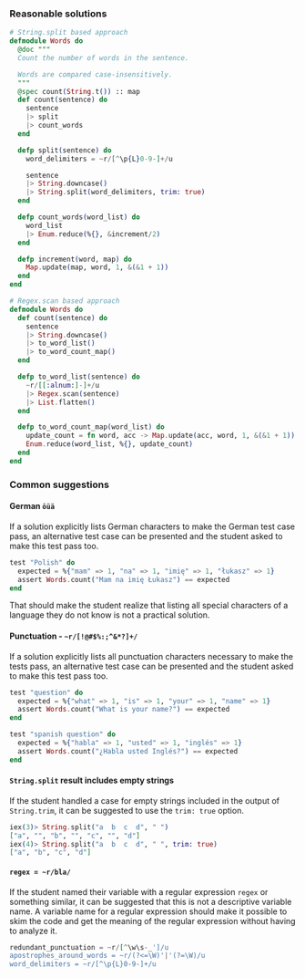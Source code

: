 ### Reasonable solutions

```elixir
# String.split based approach
defmodule Words do
  @doc """
  Count the number of words in the sentence.

  Words are compared case-insensitively.
  """
  @spec count(String.t()) :: map
  def count(sentence) do
    sentence
    |> split
    |> count_words
  end

  defp split(sentence) do
    word_delimiters = ~r/[^\p{L}0-9-]+/u

    sentence
    |> String.downcase()
    |> String.split(word_delimiters, trim: true)
  end

  defp count_words(word_list) do
    word_list
    |> Enum.reduce(%{}, &increment/2)
  end

  defp increment(word, map) do
    Map.update(map, word, 1, &(&1 + 1))
  end
end
```

```elixir
# Regex.scan based approach
defmodule Words do
  def count(sentence) do
    sentence
    |> String.downcase()
    |> to_word_list()
    |> to_word_count_map()
  end

  defp to_word_list(sentence) do
    ~r/[[:alnum:]-]+/u
    |> Regex.scan(sentence)
    |> List.flatten()
  end

  defp to_word_count_map(word_list) do
    update_count = fn word, acc -> Map.update(acc, word, 1, &(&1 + 1)) end
    Enum.reduce(word_list, %{}, update_count)
  end
end
```

### Common suggestions

#### German `öüä`

If a solution explicitly lists German characters to make the German test case pass,
an alternative test case can be presented and the student asked to make this test pass too.

```elixir
test "Polish" do
  expected = %{"mam" => 1, "na" => 1, "imię" => 1, "łukasz" => 1}
  assert Words.count("Mam na imię Łukasz") == expected
end
```

That should make the student realize that listing all special characters of a language they do not know
is not a practical solution.

#### Punctuation - `~r/[!@#$%:;^&*?]+/`

If a solution explicitly lists all punctuation characters necessary to make the tests pass,
an alternative test case can be presented and the student asked to make this test pass too.

```elixir
test "question" do
  expected = %{"what" => 1, "is" => 1, "your" => 1, "name" => 1}
  assert Words.count("What is your name?") == expected
end
```

```elixir
test "spanish question" do
  expected = %{"habla" => 1, "usted" => 1, "inglés" => 1}
  assert Words.count("¿Habla usted Inglés?") == expected
end
```

#### `String.split` result includes empty strings

If the student handled a case for empty strings included in the output of `String.trim`,
it can be suggested to use the `trim: true` option.
```elixir
iex(3)> String.split("a  b  c  d", " ")
["a", "", "b", "", "c", "", "d"]
iex(4)> String.split("a  b  c  d", " ", trim: true)
["a", "b", "c", "d"]
```

#### `regex = ~r/bla/`

If the student named their variable with a regular expression `regex` or something similar,
it can be suggested that this is not a descriptive variable name.
A variable name for a regular expression should  make it possible to skim the code
and get the meaning of the regular expression without having to analyze it.

```elixir
redundant_punctuation = ~r/[^\w\s-_']/u
apostrophes_around_words = ~r/(?<=\W)'|'(?=\W)/u
word_delimiters = ~r/[^\p{L}0-9-]+/u
```
